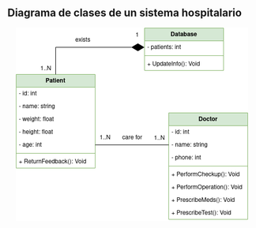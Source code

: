 <div align="justify">

## Diagrama de clases de un sistema hospitalario


<div align=center>

![img](./img/sishosp.drawio.png)

</div>
</div>